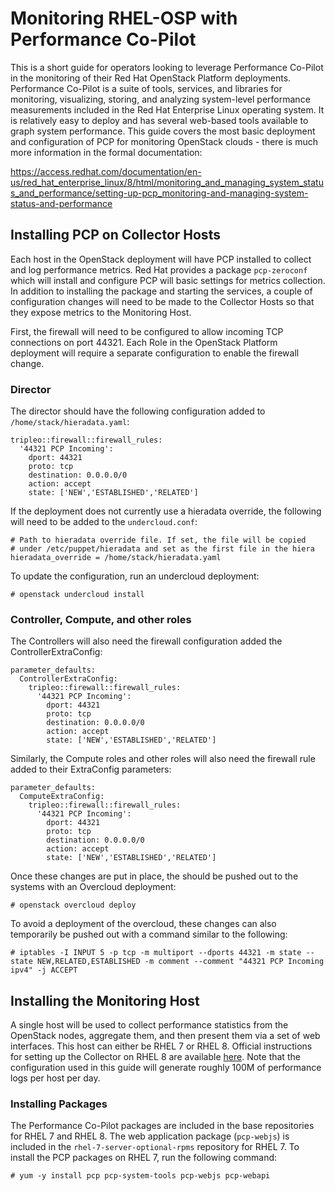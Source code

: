 # Monitoring RHEL-OSP with Performance Co-Pilot

This is a short guide for operators looking to leverage Performance Co-Pilot in the monitoring of their Red Hat OpenStack Platform deployments. Performance Co-Pilot is a suite of tools, services, and libraries for monitoring, visualizing, storing, and analyzing system-level performance measurements included in the Red Hat Enterprise Linux operating system. It is relatively easy to deploy and has several web-based tools available to graph system performance. This guide covers the most basic deployment and configuration of PCP for monitoring OpenStack clouds - there is much more information in the formal documentation:

https://access.redhat.com/documentation/en-us/red_hat_enterprise_linux/8/html/monitoring_and_managing_system_status_and_performance/setting-up-pcp_monitoring-and-managing-system-status-and-performance

## Installing PCP on Collector Hosts

Each host in the OpenStack deployment will have PCP installed to collect and log performance metrics. Red Hat provides a package ```pcp-zeroconf``` which will install and configure PCP will basic settings for metrics collection. In addition to installing the package and starting the services, a couple of configuration changes will need to be made to the Collector Hosts so that they expose metrics to the Monitoring Host.

First, the firewall will need to be configured to allow incoming TCP connections on port 44321. Each Role in the OpenStack Platform deployment will require a separate configuration to enable the firewall change. 

### Director
The director should have the following configuration added to ```/home/stack/hieradata.yaml```:

```
tripleo::firewall::firewall_rules:
  '44321 PCP Incoming':
    dport: 44321
    proto: tcp
    destination: 0.0.0.0/0
    action: accept
    state: ['NEW','ESTABLISHED','RELATED']
```

If the deployment does not currently use a hieradata override, the following will need to be added to the ```undercloud.conf```:

```
# Path to hieradata override file. If set, the file will be copied
# under /etc/puppet/hieradata and set as the first file in the hiera
hieradata_override = /home/stack/hieradata.yaml
```

To update the configuration, run an undercloud deployment:

```
# openstack undercloud install
```

### Controller, Compute, and other roles

The Controllers will also need the firewall configuration added the ControllerExtraConfig:

```
parameter_defaults:
  ControllerExtraConfig:
    tripleo::firewall::firewall_rules:
      '44321 PCP Incoming':
        dport: 44321
        proto: tcp
        destination: 0.0.0.0/0
        action: accept
        state: ['NEW','ESTABLISHED','RELATED']
```
Similarly, the Compute roles and other roles will also need the firewall rule added to their ExtraConfig parameters:
```
parameter_defaults:
  ComputeExtraConfig:
    tripleo::firewall::firewall_rules:
      '44321 PCP Incoming':
        dport: 44321
        proto: tcp
        destination: 0.0.0.0/0
        action: accept
        state: ['NEW','ESTABLISHED','RELATED']
```

Once these changes are put in place, the should be pushed out to the systems with an Overcloud deployment:

```
# openstack overcloud deploy
```

To avoid a deployment of the overcloud, these changes can also temporarily be pushed out with a command similar to the following:

```
# iptables -I INPUT 5 -p tcp -m multiport --dports 44321 -m state --state NEW,RELATED,ESTABLISHED -m comment --comment "44321 PCP Incoming ipv4" -j ACCEPT
```

## Installing the Monitoring Host

A single host will be used to collect performance statistics from the OpenStack nodes, aggregate them, and then present them via a set of web interfaces. This host can either be RHEL 7 or RHEL 8. Official instructions for setting up the Collector on RHEL 8 are available [here](https://access.redhat.com/documentation/en-us/red_hat_enterprise_linux/8/html/monitoring_and_managing_system_status_and_performance/logging-performance-data-with-pmlogger_monitoring-and-managing-system-status-and-performance#setting-up-the-central-server-to-collect-data_logging-performance-data-with-pmlogger). Note that the configuration used in this guide will generate roughly 100M of performance logs per host per day.

### Installing Packages

The Performance Co-Pilot packages are included in the base repositories for RHEL 7 and RHEL 8. The web application package (```pcp-webjs```) is included in the ```rhel-7-server-optional-rpms``` repository for RHEL 7. To install the PCP packages on RHEL 7, run the following command:

```
# yum -y install pcp pcp-system-tools pcp-webjs pcp-webapi
```




